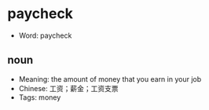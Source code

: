 # paycheck

- Word: paycheck

## noun

- Meaning: the amount of money that you earn in your job
- Chinese: 工资；薪金；工资支票
- Tags: money


